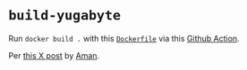 # `build-yugabyte`

Run `docker build .` with this [`Dockerfile`](https://github.com/dkorolev/build-yugabyte/blob/main/Dockerfile) via this [Github Action](https://github.com/dkorolev/build-yugabyte/actions/workflows/docker-build.yml).

Per [this X post](https://x.com/amannijhawan/status/1875026931265253772) by [Aman](https://x.com/amannijhawan).
